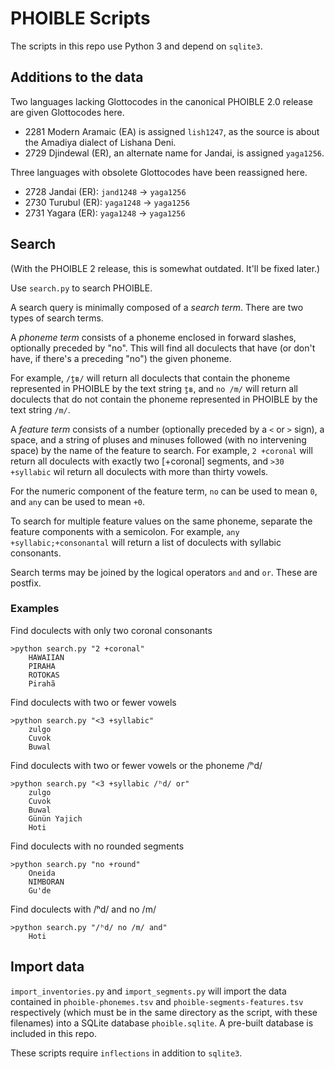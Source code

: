 # PHOIBLE Scripts

The scripts in this repo use Python 3 and depend on `sqlite3`.

## Additions to the data

Two languages lacking Glottocodes in the canonical PHOIBLE 2.0 release are given Glottocodes here.

- 2281 Modern Aramaic (EA) is assigned `lish1247`, as the source is about the Amadiya dialect of Lishana Deni.
- 2729 Djindewal (ER), an alternate name for Jandai, is assigned `yaga1256`.

Three languages with obsolete Glottocodes have been reassigned here.

- 2728 Jandai (ER): `jand1248` -> `yaga1256`
- 2730 Turubul (ER): `yaga1248` -> `yaga1256`
- 2731 Yagara (ER): `yaga1248` -> `yaga1256`

## Search

(With the PHOIBLE 2 release, this is somewhat outdated. It'll be fixed later.)

Use `search.py` to search PHOIBLE. 

A search query is minimally composed of a *search term*. There are two types of search terms. 

A *phoneme term* consists of a phoneme enclosed in forward slashes, optionally preceded by "no". This will find all doculects that have (or don't have, if there's a preceding "no") the given phoneme. 

For example, `/t̪ʙ/` will return all doculects that contain the phoneme represented in PHOIBLE by the text string `t̪ʙ`, and `no /m/` will return all doculects that do not contain the phoneme represented in PHOIBLE by the text string `/m/`.

A *feature term* consists of a number (optionally preceded by a `<` or `>` sign), a space, and a string of pluses and minuses followed (with no intervening space) by the name of the feature to search. For example, `2 +coronal` will return all doculects with exactly two [+coronal] segments, and `>30 +syllabic` wil return all doculects with more than thirty vowels.

For the numeric component of the feature term, `no` can be used to mean `0`, and `any` can be used to mean `+0`.

To search for multiple feature values on the same phoneme, separate the feature components with a semicolon. For example, `any +syllabic;+consonantal` will return a list of doculects with syllabic consonants.

Search terms may be joined by the logical operators `and` and `or`. These are postfix.

### Examples

Find doculects with only two coronal consonants
```
>python search.py "2 +coronal"
    HAWAIIAN
    PIRAHA
    ROTOKAS
    Pirahã
```

Find doculects with two or fewer vowels
```
>python search.py "<3 +syllabic"
    zulgo
    Cuvok
    Buwal
```
    
Find doculects with two or fewer vowels or the phoneme /ʰd/
```
>python search.py "<3 +syllabic /ʰd/ or"
    zulgo
    Cuvok
    Buwal
    Günün Yajich
    Hoti
```

Find doculects with no rounded segments
```
>python search.py "no +round"
    Oneida
    NIMBORAN
    Gu'de
```

Find doculects with /ʰd/ and no /m/
```
>python search.py "/ʰd/ no /m/ and"
    Hoti
```

## Import data

`import_inventories.py` and `import_segments.py` will import the data contained in `phoible-phonemes.tsv` and `phoible-segments-features.tsv` respectively (which must be in the same directory as the script, with these filenames) into a SQLite database `phoible.sqlite`. A pre-built database is included in this repo.

These scripts require `inflections` in addition to `sqlite3`.
